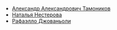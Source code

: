 * [Александр Александрович Тамоников](Александр%20Александрович%20Тамоников)
* [Наталья Нестерова](Наталья%20Нестерова)
* [Рафаэлло Джованьоли](Рафаэлло%20Джованьоли)
